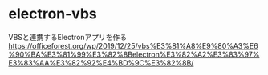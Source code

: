 # electron-vbs

VBSと連携するElectronアプリを作る
https://officeforest.org/wp/2019/12/25/vbs%E3%81%A8%E9%80%A3%E6%90%BA%E3%81%99%E3%82%8Belectron%E3%82%A2%E3%83%97%E3%83%AA%E3%82%92%E4%BD%9C%E3%82%8B/
